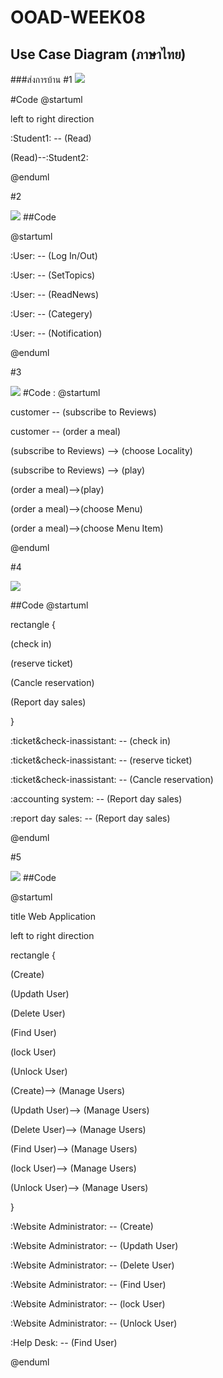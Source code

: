 # OOAD-WEEK08

## Use Case Diagram (ภาษาไทย)
###ส่งการบ้าน
#1
![](http://www.plantuml.com/plantuml/img/SoWkIImgAStDuSf9JIjHACbNACfCpoXHICaiIaqkoSpFux8ABYbDISqhCRHIqDLLq0XAJKpHv8BIkhemMICh1Iw7rBmKe4a0)

#Code
@startuml

left to right direction

:Student1: -- (Read)

 (Read)--:Student2: 
 
@enduml

#2

![](http://www.plantuml.com/plantuml/img/SoWkIImgAStDuR8ABKujibBGrLNGyCbFL_3Cq_SlBT545WvEBGd9ByXCBaOH3KfDJF5BBKSLT4uiIKrFBQf44VJBBybCoqnEBCdCpzFaSaZDIm7Q2m00)
##Code

@startuml

:User: -- (Log In/Out)

:User: -- (SetTopics)

:User: -- (ReadNews)

:User: -- (Categery)

:User: -- (Notification)

@enduml

#3

![](http://www.plantuml.com/plantuml/img/XO-z2iCm48DtFyMDyP1N25a3xP8tk3Y26EnSyPrR-lPre4kWFvkGFWaqgd6ncfCBLKqo2lKzTLeN3IKk81EQSOzug3yZKjQcc38uUVUvqS21kh29AEWYWLEqvs_ublWWJkij-Eg_nw_Owv-O9aFsRiI-jhyl)
#Code : 
@startuml

customer -- (subscribe to Reviews)

customer -- (order a meal)

(subscribe to Reviews) --> (choose Locality)

(subscribe to Reviews) --> (play)

(order a meal)-->(play)

(order a meal)-->(choose Menu)

(order a meal)-->(choose Menu Item)

@enduml

#4

![](http://www.plantuml.com/plantuml/img/XP112eD034NtEKLMHHTUO5P2Rz0RX1Ziu1ZB91QazEvEwwRO5hUVb_yVQSqf-pmcW2pif7qIV435L-41ezPGPJ79Tq6FF8YNu4pAXTfoyZYzg8lSfkpOqO96IQo69uJjvFGkQwAIMInxwW6R1Zys3i2zmG7-ooyGypIhH-tH5dCPD_PRE-HTz0-4LhGhdri1)

##Code
@startuml

rectangle {

(check in)

(reserve ticket)

(Cancle reservation)

(Report day sales)

}

:ticket&check-inassistant: -- (check in)

:ticket&check-inassistant: -- (reserve ticket)

:ticket&check-inassistant: -- (Cancle reservation)

:accounting system: -- (Report day sales)

:report day sales: -- (Report day sales)

@enduml

#5

![](http://www.plantuml.com/plantuml/img/VLAx3eCm3Dpp5Hxfm0ymLA2Ygaj7r3abBbY4W19tglhlJH-KqA9CiNDdt-cItB6qVEsrO6ADSC8p5EEegPPCWn4QBmmyWAMcPL1aiNxTFqzf6Zzn4ydEecJSYAGQbUGMAeVMToLgP9owFHarrNgekwckJDXzLgNf5fAZDB9vpxkVvMjuABU6pmRMqDd4ghQ9udUH-U0SUVb2zMJ8iPKys0pI5Bxnn3YBv6B4HQWnOf1tZ1Q47_KNlb9sG3r2YQxxayhHAF-R7W00)
##Code

@startuml

title Web Application

left to right direction

rectangle {

(Create)

(Updath User)

(Delete User)

(Find User)

(lock User)

(Unlock User)

(Create)--> (Manage Users)

(Updath User)--> (Manage Users)

(Delete User)--> (Manage Users)

(Find User)--> (Manage Users)

(lock User)--> (Manage Users)

(Unlock User)--> (Manage Users)

}

:Website Administrator: -- (Create)

:Website Administrator: -- (Updath User)

:Website Administrator: -- (Delete User)

:Website Administrator: -- (Find User)

:Website Administrator: -- (lock User)

:Website Administrator: -- (Unlock User)

:Help Desk: -- (Find User)

@enduml





